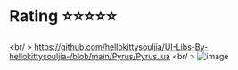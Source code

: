 # Rating ⭐⭐⭐⭐⭐
<br/ >
https://github.com/hellokittysouljia/UI-Libs-By-hellokittysouljia-/blob/main/Pyrus/Pyrus.lua
<br/ >
![image](https://cdn.discordapp.com/attachments/1139122187442323500/1212976690892898324/image.png?ex=65f3cb93&is=65e15693&hm=222dc90b7c533ee8f56937f2d5f1a9c56edea6f18bf84db3ac535550436044f5&)
